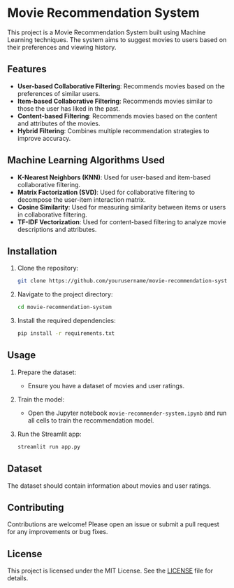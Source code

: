 
# Movie Recommendation System

This project is a Movie Recommendation System built using Machine Learning techniques. The system aims to suggest movies to users based on their preferences and viewing history.

## Features

- **User-based Collaborative Filtering**: Recommends movies based on the preferences of similar users.
- **Item-based Collaborative Filtering**: Recommends movies similar to those the user has liked in the past.
- **Content-based Filtering**: Recommends movies based on the content and attributes of the movies.
- **Hybrid Filtering**: Combines multiple recommendation strategies to improve accuracy.

## Machine Learning Algorithms Used

- **K-Nearest Neighbors (KNN)**: Used for user-based and item-based collaborative filtering.
- **Matrix Factorization (SVD)**: Used for collaborative filtering to decompose the user-item interaction matrix.
- **Cosine Similarity**: Used for measuring similarity between items or users in collaborative filtering.
- **TF-IDF Vectorization**: Used for content-based filtering to analyze movie descriptions and attributes.

## Installation

1. Clone the repository:
    ```bash
    git clone https://github.com/yourusername/movie-recommendation-system.git
    ```
2. Navigate to the project directory:
    ```bash
    cd movie-recommendation-system
    ```
3. Install the required dependencies:
    ```bash
    pip install -r requirements.txt
    ```

## Usage

1. Prepare the dataset:
    - Ensure you have a dataset of movies and user ratings.

2. Train the model:
    - Open the Jupyter notebook `movie-recommender-system.ipynb` and run all cells to train the recommendation model.

3. Run the Streamlit app:
    ```bash
    streamlit run app.py
    ```

## Dataset

The dataset should contain information about movies and user ratings.

## Contributing

Contributions are welcome! Please open an issue or submit a pull request for any improvements or bug fixes.

## License

This project is licensed under the MIT License. See the [LICENSE](LICENSE) file for details.

